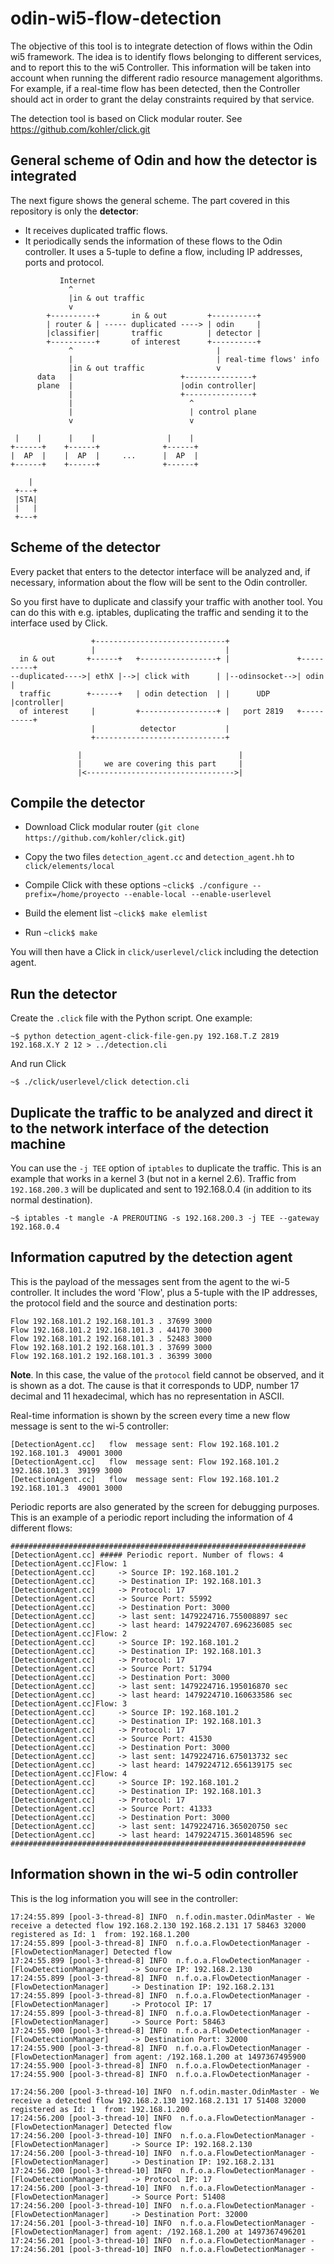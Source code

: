 odin-wi5-flow-detection
=======================

The objective of this tool is to integrate detection of flows within the Odin wi5 framework. The idea is to identify flows belonging to different services, and to report this to the wi5 Controller. This information will be taken into account when running the different radio resource management algorithms. For example, if a real-time flow has been detected, then the Controller should act in order to grant the delay constraints required by that service.

The detection tool is based on Click modular router. See https://github.com/kohler/click.git

General scheme of Odin and how the detector is integrated
---------------------------------------------------------

The next figure shows the general scheme. The part covered in this repository is only the **detector**:
- It receives duplicated traffic flows.
- It periodically sends the information of these flows to the Odin controller. It uses a 5-tuple to define a flow, including IP addresses, ports and protocol.

```
           Internet
             ^
             |in & out traffic
             v
        +----------+       in & out         +----------+
        | router & | ----- duplicated ----> | odin     |
        |classifier|       traffic          | detector |
        +----------+       of interest      +----------+
             ^                                |
             |                                | real-time flows' info
             |in & out traffic                v
      data   |                        +---------------+
      plane  |                        |odin controller|
             |                        +---------------+
             |                          ^
             |                          | control plane
             v                          v

 |    |      |    |                |    |
+------+    +------+              +------+    
|  AP  |    |  AP  |     ...      |  AP  |
+------+    +------+              +------+

    |
 +---+
 |STA|
 |   |
 +---+
```

Scheme of the detector
----------------------

Every packet that enters to the detector interface will be analyzed and, if necessary, information about the flow will be sent to the Odin controller.

So you first have to duplicate and classify your traffic with another tool. You can do this with e.g. iptables, duplicating the traffic and sending it to the interface used by Click.

```
                  +-----------------------------+
                  |                             |
  in & out       +------+   +-----------------+ |               +----------+
--duplicated---->| ethX |-->| click with      | |--odinsocket-->| odin     |
  traffic        +------+   | odin detection  | |      UDP      |controller|
  of interest     |         +-----------------+ |   port 2819   +----------+
                  |          detector           |
                  +-----------------------------+
                 
               |                                   |
               |     we are covering this part     |
               |<--------------------------------->|
```

Compile the detector
--------------------

- Download Click modular router (`git clone https://github.com/kohler/click.git`)

- Copy the two files `detection_agent.cc` and `detection_agent.hh` to `click/elements/local`

- Compile Click with these options
    `~click$ ./configure --prefix=/home/proyecto --enable-local --enable-userlevel`

- Build the element list
    `~click$ make elemlist`

- Run `~click$ make`

You will then have a Click in `click/userlevel/click` including the detection agent.


Run the detector
----------------

Create the `.click` file with the Python script. One example:

    ~$ python detection_agent-click-file-gen.py 192.168.T.Z 2819 192.168.X.Y 2 12 > ../detection.cli

And run Click

    ~$ ./click/userlevel/click detection.cli

Duplicate the traffic to be analyzed and direct it to the network interface of the detection machine
----------------------------------------------------------------------------------------------------

You can use the `-j TEE` option of `iptables` to duplicate the traffic. This is an example that works in a kernel 3 (but not in a kernel 2.6). Traffic from `192.168.200.3` will be duplicated and sent to 192.168.0.4 (in addition to its normal destination).

    ~$ iptables -t mangle -A PREROUTING -s 192.168.200.3 -j TEE --gateway 192.168.0.4

Information caputred by the detection agent
-------------------------------------------

This is the payload of the messages sent from the agent to the wi-5 controller. It includes the word 'Flow', plus a 5-tuple with the IP addresses, the protocol field and the source and destination ports:

```
Flow 192.168.101.2 192.168.101.3 . 37699 3000
Flow 192.168.101.2 192.168.101.3 . 44170 3000
Flow 192.168.101.2 192.168.101.3 . 52483 3000
Flow 192.168.101.2 192.168.101.3 . 37699 3000
Flow 192.168.101.2 192.168.101.3 . 36399 3000
```
**Note**. In this case, the value of the `protocol` field cannot be observed, and it is shown as a dot. The cause is that it corresponds to UDP, number 17 decimal and 11 hexadecimal, which has no representation in ASCII.


Real-time information is shown by the screen every time a new flow message is sent to the wi-5 controller:

```
[DetectionAgent.cc]   flow  message sent: Flow 192.168.101.2 192.168.101.3  49001 3000
[DetectionAgent.cc]   flow  message sent: Flow 192.168.101.2 192.168.101.3  39199 3000
[DetectionAgent.cc]   flow  message sent: Flow 192.168.101.2 192.168.101.3  49001 3000
```

Periodic reports are also generated by the screen for debugging purposes. This is an example of a periodic report including the information of 4 different flows:

```
##################################################################
[DetectionAgent.cc] ##### Periodic report. Number of flows: 4
[DetectionAgent.cc]Flow: 1
[DetectionAgent.cc]     -> Source IP: 192.168.101.2
[DetectionAgent.cc]     -> Destination IP: 192.168.101.3
[DetectionAgent.cc]     -> Protocol: 17
[DetectionAgent.cc]     -> Source Port: 55992
[DetectionAgent.cc]     -> Destination Port: 3000
[DetectionAgent.cc]     -> last sent: 1479224716.755008897 sec
[DetectionAgent.cc]     -> last heard: 1479224707.696236085 sec
[DetectionAgent.cc]Flow: 2
[DetectionAgent.cc]     -> Source IP: 192.168.101.2
[DetectionAgent.cc]     -> Destination IP: 192.168.101.3
[DetectionAgent.cc]     -> Protocol: 17
[DetectionAgent.cc]     -> Source Port: 51794
[DetectionAgent.cc]     -> Destination Port: 3000
[DetectionAgent.cc]     -> last sent: 1479224716.195016870 sec
[DetectionAgent.cc]     -> last heard: 1479224710.160633586 sec
[DetectionAgent.cc]Flow: 3
[DetectionAgent.cc]     -> Source IP: 192.168.101.2
[DetectionAgent.cc]     -> Destination IP: 192.168.101.3
[DetectionAgent.cc]     -> Protocol: 17
[DetectionAgent.cc]     -> Source Port: 41530
[DetectionAgent.cc]     -> Destination Port: 3000
[DetectionAgent.cc]     -> last sent: 1479224716.675013732 sec
[DetectionAgent.cc]     -> last heard: 1479224712.656139175 sec
[DetectionAgent.cc]Flow: 4
[DetectionAgent.cc]     -> Source IP: 192.168.101.2
[DetectionAgent.cc]     -> Destination IP: 192.168.101.3
[DetectionAgent.cc]     -> Protocol: 17
[DetectionAgent.cc]     -> Source Port: 41333
[DetectionAgent.cc]     -> Destination Port: 3000
[DetectionAgent.cc]     -> last sent: 1479224716.365020750 sec
[DetectionAgent.cc]     -> last heard: 1479224715.360148596 sec
##################################################################
```

Information shown in the wi-5 odin controller
---------------------------------------------

This is the log information you will see in the controller:
```
17:24:55.899 [pool-3-thread-8] INFO  n.f.odin.master.OdinMaster - We receive a detected flow 192.168.2.130 192.168.2.131 17 58463 32000 registered as Id: 1  from: 192.168.1.200
17:24:55.899 [pool-3-thread-8] INFO  n.f.o.a.FlowDetectionManager - [FlowDetectionManager] Detected flow
17:24:55.899 [pool-3-thread-8] INFO  n.f.o.a.FlowDetectionManager - [FlowDetectionManager]     -> Source IP: 192.168.2.130
17:24:55.899 [pool-3-thread-8] INFO  n.f.o.a.FlowDetectionManager - [FlowDetectionManager]     -> Destination IP: 192.168.2.131
17:24:55.899 [pool-3-thread-8] INFO  n.f.o.a.FlowDetectionManager - [FlowDetectionManager]     -> Protocol IP: 17
17:24:55.899 [pool-3-thread-8] INFO  n.f.o.a.FlowDetectionManager - [FlowDetectionManager]     -> Source Port: 58463
17:24:55.900 [pool-3-thread-8] INFO  n.f.o.a.FlowDetectionManager - [FlowDetectionManager]     -> Destination Port: 32000
17:24:55.900 [pool-3-thread-8] INFO  n.f.o.a.FlowDetectionManager - [FlowDetectionManager] from agent: /192.168.1.200 at 1497367495900
17:24:55.900 [pool-3-thread-8] INFO  n.f.o.a.FlowDetectionManager - 
17:24:55.900 [pool-3-thread-8] INFO  n.f.o.a.FlowDetectionManager - 

17:24:56.200 [pool-3-thread-10] INFO  n.f.odin.master.OdinMaster - We receive a detected flow 192.168.2.130 192.168.2.131 17 51408 32000 registered as Id: 1  from: 192.168.1.200
17:24:56.200 [pool-3-thread-10] INFO  n.f.o.a.FlowDetectionManager - [FlowDetectionManager] Detected flow
17:24:56.200 [pool-3-thread-10] INFO  n.f.o.a.FlowDetectionManager - [FlowDetectionManager]     -> Source IP: 192.168.2.130
17:24:56.200 [pool-3-thread-10] INFO  n.f.o.a.FlowDetectionManager - [FlowDetectionManager]     -> Destination IP: 192.168.2.131
17:24:56.200 [pool-3-thread-10] INFO  n.f.o.a.FlowDetectionManager - [FlowDetectionManager]     -> Protocol IP: 17
17:24:56.200 [pool-3-thread-10] INFO  n.f.o.a.FlowDetectionManager - [FlowDetectionManager]     -> Source Port: 51408
17:24:56.200 [pool-3-thread-10] INFO  n.f.o.a.FlowDetectionManager - [FlowDetectionManager]     -> Destination Port: 32000
17:24:56.201 [pool-3-thread-10] INFO  n.f.o.a.FlowDetectionManager - [FlowDetectionManager] from agent: /192.168.1.200 at 1497367496201
17:24:56.201 [pool-3-thread-10] INFO  n.f.o.a.FlowDetectionManager - 
17:24:56.201 [pool-3-thread-10] INFO  n.f.o.a.FlowDetectionManager - 
```
